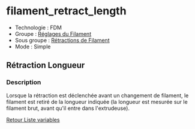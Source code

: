 # filament_retract_length

* Technologie : FDM
* Groupe : [Réglages du Filament](../filament_settings/filament_settings.md)
* Sous groupe : [Rétractions de Filament](../filament_settings/filament_settings.md#rétractions-de-filament)
* Mode : Simple

## Rétraction Longueur

### Description

Lorsque la rétraction est déclenchée avant un changement de filament, le filament est retiré de la longueur indiquée  (la longueur est mesurée sur le filament brut, avant qu'il entre dans l'extrudeuse).

[Retour Liste variables](variable_list.md)